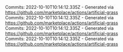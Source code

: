 Commits: 2022-10-10T10:14:12.335Z - Generated via https://github.com/marketplace/actions/artificial-grass
<br>
Commits: 2022-10-10T10:14:12.335Z - Generated via https://github.com/marketplace/actions/artificial-grass
<br>
Commits: 2022-10-10T10:14:12.335Z - Generated via https://github.com/marketplace/actions/artificial-grass
<br>
Commits: 2022-10-10T10:14:12.335Z - Generated via https://github.com/marketplace/actions/artificial-grass
<br>
